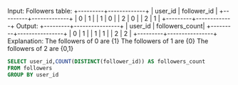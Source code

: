 Input:
Followers table:
+---------+-------------+
| user_id | follower_id |
+---------+-------------+
| 0 | 1 |
| 1 | 0 |
| 2 | 0 |
| 2 | 1 |
+---------+-------------+
Output:
+---------+----------------+
| user_id | followers_count|
+---------+----------------+
| 0 | 1 |
| 1 | 1 |
| 2 | 2 |
+---------+----------------+
Explanation:
The followers of 0 are {1}
The followers of 1 are {0}
The followers of 2 are {0,1}


```sql
SELECT user_id,COUNT(DISTINCT(follower_id)) AS followers_count
FROM followers
GROUP BY user_id
```